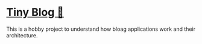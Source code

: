 # [Tiny Blog 📃](https://tiny-blog-ui-hvv3.onrender.com)

This is a hobby project to understand how bloag applications work and their architecture.